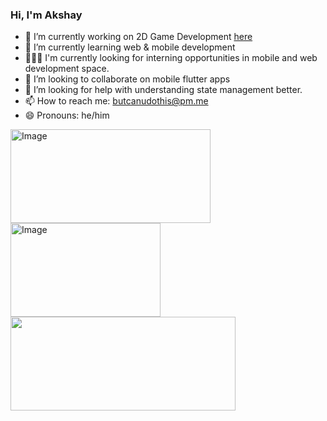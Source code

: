 


### Hi, I'm Akshay


- 🔭 I’m currently working on 2D Game Development [here](https://github.com/UQdeco2800/2021-ext-studio-2)
- 🌱 I’m currently learning web & mobile development
- 👨🏻‍💻 I'm currently looking for interning opportunities in mobile and web development space.
- 👯 I’m looking to collaborate on mobile flutter apps
- 🤔 I’m looking for help with understanding state management better.
- 📫 How to reach me: butcanudothis@pm.me
- 😄 Pronouns: he/him

<img align='left' src="https://github-readme-stats.vercel.app/api?username=butcanudothis&show_icons=true&theme=tokyonight&custom_title=Akshay's%20Github%20stats&hide=stars&include_all_commits=true%22" alt="Image" height ="150" width="320"><img align = 'center' src="https://github-readme-stats.vercel.app/api/top-langs/?username=butcanudothis&layout=compact&theme=tokyonight" alt="Image" height="150" width="240"><img align = 'left' src="https://github-readme-stats.vercel.app/api/wakatime?range=last_7_days&username=butcanudothis&theme=tokyonight" height ="150" width ="360">

